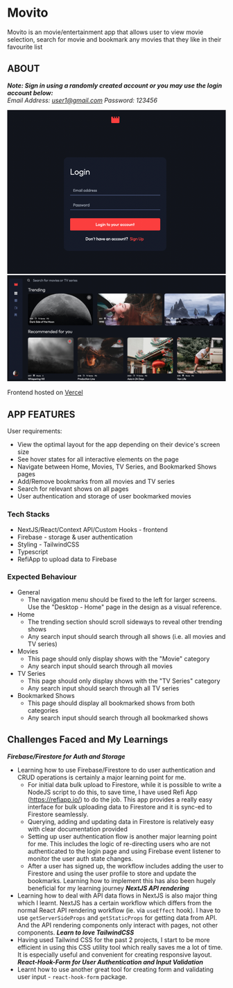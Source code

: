 # Movito
Movito is an movie/entertainment app that allows user to view movie selection, search for movie and bookmark any movies that they like in their favourite list
## ABOUT

***Note: Sign in using a randomly created account or you may use the login account below:***
<br />
*Email Address: user1@gmail.com
Password: 123456*

<img src="/public/login.png" alt="login page">

<img src="/public/movie-app.png" alt="movie-app">

Frontend hosted on [Vercel](https://movito.vercel.app/)

## APP FEATURES
User requirements:
- View the optimal layout for the app depending on their device's screen size
- See hover states for all interactive elements on the page
- Navigate between Home, Movies, TV Series, and Bookmarked Shows pages
- Add/Remove bookmarks from all movies and TV series
- Search for relevant shows on all pages
- User authentication and storage of user bookmarked movies

### Tech Stacks
* NextJS/React/Context API/Custom Hooks - frontend
* Firebase - storage & user authentication
* Styling - TailwindCSS
* Typescript
* RefiApp to upload data to Firebase

### Expected Behaviour
- General
  - The navigation menu should be fixed to the left for larger screens. Use the "Desktop - Home" page in the design as a visual reference.
- Home
  - The trending section should scroll sideways to reveal other trending shows
  - Any search input should search through all shows (i.e. all movies and TV series)
- Movies
  - This page should only display shows with the "Movie" category
  - Any search input should search through all movies
- TV Series
  - This page should only display shows with the "TV Series" category
  - Any search input should search through all TV series
- Bookmarked Shows
  - This page should display all bookmarked shows from both categories
  - Any search input should search through all bookmarked shows

## Challenges Faced and My Learnings
***Firebase/Firestore for Auth and Storage***
* Learning how to use Firebase/Firestore to do user authentication and CRUD operations is certainly a major learning point for me. 
  * For initial data bulk upload to Firestore, while it is possible to write a NodeJS script to do this, to save time, I have used Refi App (https://refiapp.io/) to do the job. This app provides a really easy interface for bulk uploading data to Firestore and it is sync-ed to Firestore seamlessly. 
  * Querying, adding and updating data in Firestore is relatively easy with clear documentation provided
  * Setting up user authentication flow is another major learning point for me. This includes the logic of re-directing users who are not authenticated to the login page and using Firebase event listener to monitor the user auth state changes. 
  * After a user has signed up, the workflow includes adding the user to Firestore and using the user profile to store and update the bookmarks. Learning how to implement this has also been hugely beneficial for my learning journey
***NextJS API rendering***
* Learning how to deal with API data flows in NextJS is also major thing which I learnt. NextJS has a certain workflow which differs from the normal React API rendering workflow (ie. via ``useEffect`` hook). I have to use ``getServerSideProps`` and ``getStaticProps`` for getting data from API. And the API rendering components only interact with pages, not other components. 
***Learn to love TailwindCSS***
* Having used Tailwind CSS for the past 2 projects, I start to be more efficient in using this CSS utility tool which really saves me a lot of time. It is especially useful and convenient for creating responsive layout.  
***React-Hook-Form for User Authentication and Input Validation***
* Learnt how to use another great tool for creating form and validating user input - ``react-hook-form`` package. 
